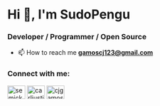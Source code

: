 <h1 align="left">Hi 👋, I'm SudoPengu</h1>
<h3 align="left">Developer / Programmer / Open Source</h3>

- 📫 How to reach me **gamoscj123@gmail.com**

<h3 align="left">Connect with me:</h3>
<p align="left">
<a href="https://twitter.com/semickolon_" target="blank"><img align="center" src="https://raw.githubusercontent.com/rahuldkjain/github-profile-readme-generator/master/src/images/icons/Social/twitter.svg" alt="semickolon_" height="30" width="40" /></a>
<a href="https://linkedin.com/in/carljustingamos" target="blank"><img align="center" src="https://raw.githubusercontent.com/rahuldkjain/github-profile-readme-generator/master/src/images/icons/Social/linked-in-alt.svg" alt="carljustingamos" height="30" width="40" /></a>
<a href="https://instagram.com/cjgamos_" target="blank"><img align="center" src="https://raw.githubusercontent.com/rahuldkjain/github-profile-readme-generator/master/src/images/icons/Social/instagram.svg" alt="cjgamos_" height="30" width="40" /></a>
</p>

